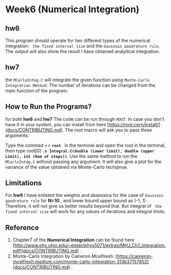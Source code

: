 # Week6 (Numerical Integration) 
## hw6
This program should operate for two different types of the numerical integration: ``` the fixed interval size```  and the ```Gaussain qaudrature rule```. The output will also show the result I have obtained analytical integration. 

## hw7
the ```MCarloInteg.C``` will integrate the given function using ```Monte-Carlo Integration Method```. The number of iterations can be changed from the main function of the program. 

## How to Run the Programs?
for both **hw6** and **hw7** The code can be run through *`ROOT`*. In case you don't have it in your system, you can install from here [https://root.cern/install/](docs/CONTRIBUTING.md). The root macro will ask you to pass three arguments. 

Type the commad <> **`root `** in the terminal and open the root in the terminal, then type root[0] **`.x Integral.C(double (Lower limit), double (upper Limit), int (Num of steps))`**. Use the same method to run the  ```MCarloInteg.C``` without passing any argument. It will also give a plot for the variance of the value obtained via Monte-Carlo techqinue. 
## Limitations
For **hw6** I have enlisted  the weights and absessica for the case of ```Gaussain qaudrature rule``` for **N=10** , and lower bound upper bound as (-1, 1) . Therefore, it will not give us better results beyond that. But integral of ``` the fixed interval size``` will work for any values of iterations and integral limits. 
## Reference 
1. Chapter7 of the **Numerical Integration** can be found here [http://www.phy.ohio.edu/~elster/phys5071/extras/MHJ_Ch7_integration.pdf](docs/CONTRIBUTING.md) . 
2. Monte-Carlo Integration by Cameron Mcelfresh:  [https://cameron-mcelfresh.medium.com/monte-carlo-integration-313b37157852](docs/CONTRIBUTING.md) . 
